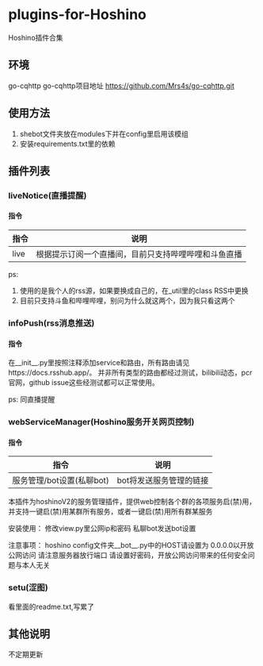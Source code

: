 # plugins-for-Hoshino
Hoshino插件合集
## 环境
go-cqhttp
go-cqhttp项目地址
https://github.com/Mrs4s/go-cqhttp.git
## 使用方法
1. shebot文件夹放在modules下并在config里启用该模组
2. 安装requirements.txt里的依赖
## 插件列表

### liveNotice(直播提醒)
#### 指令
| 指令                 | 说明                                                     |
| ---------------------- | -------------------------------------------------------- |
| live        | 根据提示订阅一个直播间，目前只支持哔哩哔哩和斗鱼直播 |

ps:
1. 使用的是我个人的rss源，如果要换成自己的，在_util里的class RSS中更换
2. 目前只支持斗鱼和哔哩哔哩，别问为什么就这两个，因为我只看这两个

### infoPush(rss消息推送)
#### 指令
在__init__.py里按照注释添加service和路由，所有路由请见https://docs.rsshub.app/。 并非所有类型的路由都经过测试，bilibili动态，pcr官网，github issue这些经测试都可以正常使用。

ps:
同直播提醒

### webServiceManager(Hoshino服务开关网页控制)
#### 指令
| 指令                 | 说明                                                     |
| ---------------------- | -------------------------------------------------------- |
| 服务管理/bot设置(私聊bot)        | bot将发送服务管理的链接 |
本插件为hoshinoV2的服务管理插件，提供web控制各个群的各项服务启(禁)用，并支持一键启(禁)用某群所有服务，或者一键启(禁)用所有群某服务

安装使用：
修改view.py里公网ip和密码
私聊bot发送bot设置

注意事项：
hoshino config文件夹__bot__.py中的HOST请设置为 0.0.0.0以开放公网访问
请注意服务器放行端口
请设置好密码，开放公网访问带来的任何安全问题与本人无关

### setu(涩图)
看里面的readme.txt,写累了

## 其他说明
不定期更新
